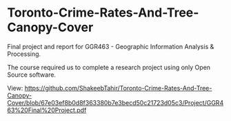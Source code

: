 # Toronto-Crime-Rates-And-Tree-Canopy-Cover

Final project and report for GGR463 - Geographic Information Analysis & Processing.

The course required us to complete a research project using only Open Source software.

View: https://github.com/ShakeebTahir/Toronto-Crime-Rates-And-Tree-Canopy-Cover/blob/67e03ef8b0d8f363380b7e3becd50c21723d05c3/Project/GGR463%20Final%20Project.pdf
